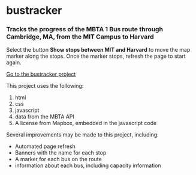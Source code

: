 # bustracker

### Tracks the progress of the MBTA 1 Bus route through Cambridge, MA, from the MIT Campus to Harvard

Select the button **Show stops between MIT and Harvard** to move the map marker along the stops. Once the marker stops, refresh the page to start again. 

<a href="https://billmcconnell.github.io/bustracker/">Go to the bustracker project</a>

This project uses the following:

1. html
2. css
3. javascript
4. data from the MBTA API
5. A license from Mapbox, embedded in the javascript code

Several improvements may be made to this project, including:

- Automated page refresh
- Banners with the name for each stop
- A marker for each bus on the route
- information about each bus, including capacity information
